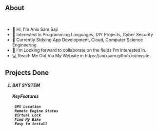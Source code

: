 ## About
<br>
<ul>
<li>👋 Hi, I'm Anix Sam Saji <br>
<li>👀 Interested In Programming Languages, DIY Projects, Cyber Security <br>
<li>🏢 Currently Stdying App Development, Cloud, Computer Science Engineering <br>
<li>💞 I'm Looking forward to collaborate on the fields I'm interested in. <br>
  <li>💻 Reach Me Out Via My Website in https://anixsam.github.io/mysite <br>
</ul>

## Projects Done

##### <ol>   <li> BAT SYSTEM <br>   <h4> KeyFeatures 
     GPS Location
     Remote Engine Status
     Virtual Lock
     Find My Bike
     Easy to install
    
  </li>
</ol>
